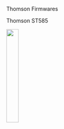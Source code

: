 Thomson Firmwares

Thomson ST585

<img src="https://camo.githubusercontent.com/41ec461ee425812d8d74826367dde13938718b6e041eeba2af2637e7ebaaa948/68747470733a2f2f7777772e737065656467756964652e6e65742f696d616765732f68617264776172652f616c636174656c74686f6d70736f6e2f7370656564746f7563683538352f73743538352e6a7067" width="25%"></img>
